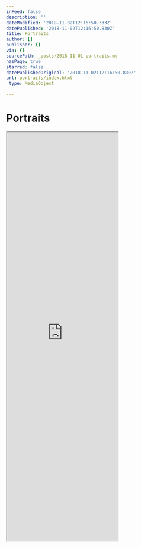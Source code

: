 ```yaml
---
inFeed: false
description: ''
dateModified: '2018-11-02T12:16:50.333Z'
datePublished: '2018-11-02T12:16:50.830Z'
title: Portraits
author: []
publisher: {}
via: {}
sourcePath: _posts/2018-11-01-portraits.md
hasPage: true
starred: false
datePublishedOriginal: '2018-11-02T12:16:50.830Z'
url: portraits/index.html
_type: MediaObject

---
```

# Portraits

<iframe src="https://the-grid.github.io/ed-userhtml/?g=eJytV-tu2zYU_q-nOFOwwmkt2XKSrvMN3bIO2H60BVZsGIb9oCTaYk2RAkkl9gI_0J5jL7ZDUpIV1-2aLjYSy-T5zuXjudDzr354c_3u97evoDAlXwbz9oOSfBkE85IaAoKUdBHeMHpbSWVCyKQwVJhFeMtyUyxyesMyGrkvQ2CCGUZ4pDPC6SIJUZk2O06XwVO4S-U20uwvJtZTSKXKqYpwaR-kMt_B3Qr1RitSMr6bwq9U5USQIWgidKSpYqsZlEStmZiO90Fc7n7hLKca7nKmK04QIqSg-4CVa7i7ocow9CAinK3FFEqW55zO9kEwegoeWMhbFwlhgip4Ogpi3a5Hh_W7ANDq1kc3hWQ8HlfbGS5WUmOgEnUryolhN3TmRJ2DQGojZ4E395puDTyBSiFPstaQ1sZIoZ1JuziEWFgRayqrlZZqitoZcqzuGyKplrw2zpCR1RSuxl_b58Y3bxMBJM8dw8lz76p3KnKQaDLxi5nk1tBtwbxCR_4tZevC2LPhebeIB0ZR2QuPMwrPo3FoHD_XQIl2CprzVCRntcY9uKi27m_cEvG2iQRMQSF0MXsuQgzHLSpr3hHTMaK8R-MTJpxyb6g18UZAIfHwh4AkAIGUk2wDKf5bK1mL3IeNjJkCdzkzhlNImQFNaWQKlFkX3cFMG1XOGf_FuXRQFzUsqnVKBuOhe8cvzltvrknl47XBWK2mO2ePO1tN7PuY6qsmxdqDROohmRznXT8dUok8lk6ylxGYrS5BrNm2EjLqE6vJzbpMMSrn1yAZXQA12bk_ALfzmQ5PHuywS8YuM97h2efS6FFac07xk4kcy9dI5csE9z5WHkWTsi1pbehX_dy36di48-HhnaVpeiK7muLqugsTHDtClHKZbY4L4VhpvzIwwphktkFgJmEgn0yks28S-255-ZFYPoEIVhKXSZaMFcmpg2O5phuGJ9tuR7ZTT8EKzE7u57Ui3uMkvtJW5mPYj2PQs5et5g3drRTiNHROrZQs4U5WJGMGWYsv9-COu7eW7J2S_wP2pa5LgumiQGeKUqGHkFN8QtZ9QtvktIy9LGnOCEjBd40ohpfDoNfXL2xbP3c-9HvysKnYfq4n1da6MB81Y20-8sNyboeYnZk5u4GME60X4YmJEh6JdHPMkoCbAP3dQxWGywRGcDkf4a6TsnNOq2wRFsZUejoaVQXjnFXvZSG0FLFU67jejHCIlrVSZEeUGdn5rQjDAvsNZeP31ToEF0Yzy6e2Y3zghDdvEY315uML45g8Zhw_E_HP3w8LxEEeJZKLx4zkO5Eregtu8GHGXyup8d5jmMkKDA0T9mFR_qe6R2Hg8lEZMGxjyxSua11gx9EPjPgYfhwhaeVthYcomXGWbfArr7UPeBAl5-HyyRla-fZyNh-RZQ9lqTyNOoCuPKi1OU9VS20TRW8U-0nsg9EVEa0dnBE9MzjyFAo6S84QNh4UXsIDYJMvg130YR2L2EFZZZbBDcHGa-V-EjndwgJwatlW13By2MLrULCqReYGWI814fvtSQw8W4Dw96gOes-3T4I_xPbkGqR1n82aB9-nEZfLrC7RSLym5hWn9lF_v7u2VL3GUTXoSiM8b7H23vI5SEu0A7EVDAQsG6Mxp2JtCnTqPpl7wFcnPYfkWOIefO8uZAoGDHfGM2CIuCeAS8-e-cjty-_9wf6MXV7GzS0HwaH9FRXOnO1TWm24p3XaHasxa2N2rBytxYqioQz5AH8pCocQel6stcavQ6BRcsJFdwdrfHQW7ssfHMAs6uzM_NBushcf_byer6TEMnQr7SOOdPszGP4FHjrrAw" height="1100" style=""></iframe>
